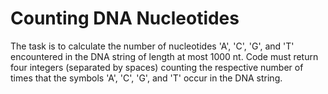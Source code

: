 # Counting DNA Nucleotides

The task is to calculate the number of nucleotides 'A', 'C', 'G', and 'T' encountered in the DNA string of length at most 1000 nt. Code must return four integers (separated by spaces) counting the respective number of times that the symbols 'A', 'C', 'G', and 'T' occur in the DNA string.
